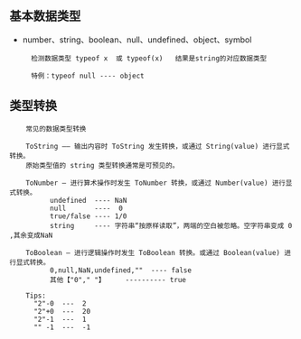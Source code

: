 ## 基本数据类型
- number、string、boolean、null、undefined、object、symbol


        检测数据类型 typeof x  或 typeof(x)   结果是string的对应数据类型

        特例：typeof null ---- object
    
## 类型转换

        常见的数据类型转换
        
        ToString —— 输出内容时 ToString 发生转换，或通过 String(value) 进行显式转换。
        原始类型值的 string 类型转换通常是可预见的。
        
        ToNumber – 进行算术操作时发生 ToNumber 转换，或通过 Number(value) 进行显式转换。
              undefined  ---- NaN
              null       ----  0
              true/false ---- 1/0
              string     ---- 字符串“按原样读取”，两端的空白被忽略。空字符串变成 0 ,其余变成NaN

        ToBoolean – 进行逻辑操作时发生 ToBoolean 转换。或通过 Boolean(value) 进行显式转换。
              0,null,NaN,undefined,""  ---- false
              其他【"0"," "】     ---------- true
  
        Tips:
          "2"-0  ---  2
          "2"+0  ---  20
          "2"-1  ---  1
          "" -1  ---  -1
        
    
